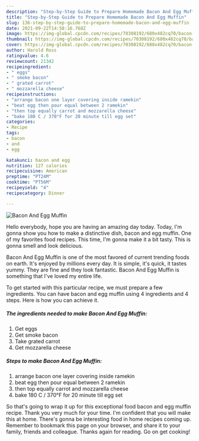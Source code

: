 ```yaml
---
description: "Step-by-Step Guide to Prepare Homemade Bacon And Egg Muffin"
title: "Step-by-Step Guide to Prepare Homemade Bacon And Egg Muffin"
slug: 136-step-by-step-guide-to-prepare-homemade-bacon-and-egg-muffin
date: 2021-09-22T14:58:16.768Z
image: https://img-global.cpcdn.com/recipes/70308192/680x482cq70/bacon-and-egg-muffin-recipe-main-photo.jpg
thumbnail: https://img-global.cpcdn.com/recipes/70308192/680x482cq70/bacon-and-egg-muffin-recipe-main-photo.jpg
cover: https://img-global.cpcdn.com/recipes/70308192/680x482cq70/bacon-and-egg-muffin-recipe-main-photo.jpg
author: Harold Ross
ratingvalue: 4.6
reviewcount: 21342
recipeingredient:
- " eggs"
- " smoke bacon"
- " grated carrot"
- " mozzarella cheese"
recipeinstructions:
- "arrange bacon one layer covering inside ramekin"
- "beat egg then pour equal between 2 ramekin"
- "then top equally carrot and mozzarella cheese"
- "bake 180 C / 370°F for 20 minute till egg set"
categories:
- Recipe
tags:
- bacon
- and
- egg

katakunci: bacon and egg 
nutrition: 127 calories
recipecuisine: American
preptime: "PT24M"
cooktime: "PT56M"
recipeyield: "4"
recipecategory: Dinner

---
```



![Bacon And Egg Muffin](https://img-global.cpcdn.com/recipes/70308192/680x482cq70/bacon-and-egg-muffin-recipe-main-photo.jpg)

Hello everybody, hope you are having an amazing day today. Today, I'm gonna show you how to make a distinctive dish, bacon and egg muffin. One of my favorites food recipes. This time, I'm gonna make it a bit tasty. This is gonna smell and look delicious.



Bacon And Egg Muffin is one of the most favored of current trending foods on earth. It's enjoyed by millions every day. It is simple, it's quick, it tastes yummy. They are fine and they look fantastic. Bacon And Egg Muffin is something that I've loved my entire life.


To get started with this particular recipe, we must prepare a few ingredients. You can have bacon and egg muffin using 4 ingredients and 4 steps. Here is how you can achieve it.

<!--inarticleads1-->

##### The ingredients needed to make Bacon And Egg Muffin:

1. Get  eggs
1. Get  smoke bacon
1. Take  grated carrot
1. Get  mozzarella cheese




<!--inarticleads2-->

##### Steps to make Bacon And Egg Muffin:

1. arrange bacon one layer covering inside ramekin
1. beat egg then pour equal between 2 ramekin
1. then top equally carrot and mozzarella cheese
1. bake 180 C / 370°F for 20 minute till egg set




So that's going to wrap it up for this exceptional food bacon and egg muffin recipe. Thank you very much for your time. I'm confident that you will make this at home. There's gonna be interesting food in home recipes coming up. Remember to bookmark this page on your browser, and share it to your family, friends and colleague. Thanks again for reading. Go on get cooking!

